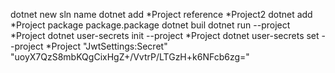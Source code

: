 dotnet new sln name
dotnet add *Project reference *Project2
dotnet add *Project package package.package
dotnet buil
dotnet run --project *Project
dotnet user-secrets init --project *Project
dotnet user-secrets set --project *Project "JwtSettings:Secret" "uoyX7QzS8mbKQgCixHgZ+/VvtrP/LTGzH+k6NFcb6zg="
